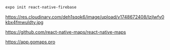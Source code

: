 ```bash
expo init react-native-firebase
```

https://res.cloudinary.com/deh1sqok6/image/upload/v1748672408/lzjlwfy0kbx4fmwuldty.jpg

https://github.com/react-native-maps/react-native-maps

https://app.gomaps.pro